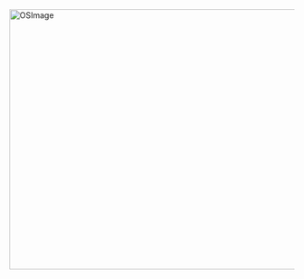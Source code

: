 <img width="728" height="461" alt="OSImage" src="https://github.com/user-attachments/assets/19b6cb8b-4f4b-4c53-832f-32015854ef89" />
